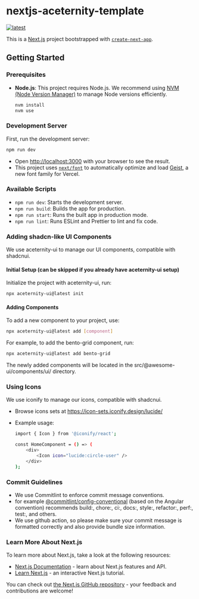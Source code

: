 # nextjs-aceternity-template

[![latest](https://github.com/sai-github/nextjs-aceternity-template/actions/workflows/main-build.yml/badge.svg)](https://github.com/sai-github/nextjs-aceternity-template/actions/workflows/main-build.yml)

This is a [Next.js](https://nextjs.org) project bootstrapped with [`create-next-app`](https://nextjs.org/docs/app/api-reference/cli/create-next-app).

## Getting Started

### Prerequisites

-   **Node.js**: This project requires Node.js. We recommend using [NVM (Node Version Manager)](https://github.com/nvm-sh/nvm) to manage Node versions efficiently.

    ```bash
    nvm install
    nvm use
    ```

### Development Server

First, run the development server:

```bash
npm run dev
```

-   Open [http://localhost:3000](http://localhost:3000) with your browser to see the result.
-   This project uses [`next/font`](https://nextjs.org/docs/app/building-your-application/optimizing/fonts) to automatically optimize and load [Geist](https://vercel.com/font), a new font family for Vercel.

### Available Scripts

-   `npm run dev`: Starts the development server.
-   `npm run build`: Builds the app for production.
-   `npm run start`: Runs the built app in production mode.
-   `npm run lint`: Runs ESLint and Prettier to lint and fix code.

### Adding shadcn-like UI Components

We use aceternity-ui to manage our UI components, compatible with shadcnui.

#### Initial Setup (can be skipped if you already have aceternity-ui setup)

Initialize the project with aceternity-ui, run:

```bash
npx aceternity-ui@latest init
```

#### Adding Components

To add a new component to your project, use:

```bash
npx aceternity-ui@latest add [component]
```

For example, to add the bento-grid component, run:

```bash
npx aceternity-ui@latest add bento-grid
```

The newly added components will be located in the src/@awesome-ui/components/ui/ directory.

### Using Icons

We use iconify to manage our icons, compatible with shadcnui.

-   Browse icons sets at https://icon-sets.iconify.design/lucide/
-   Example usage:

    ```bash
    import { Icon } from '@iconify/react';

    const HomeComponent = () => (
        <div>
            <Icon icon="lucide:circle-user" />
        </div>
    );
    ```

### Commit Guidelines

-   We use Commitlint to enforce commit message conventions.
-   for example [@commitlint/config-conventional](https://github.com/conventional-changelog/commitlint/tree/master/%40commitlint/config-conventional) (based on the Angular convention) recommends build:, chore:, ci:, docs:, style:, refactor:, perf:, test:, and others.
-   We use github action, so please make sure your commit message is formatted correctly and also provide bundle size information.

### Learn More About Next.js

To learn more about Next.js, take a look at the following resources:

-   [Next.js Documentation](https://nextjs.org/docs) - learn about Next.js features and API.
-   [Learn Next.js](https://nextjs.org/learn) - an interactive Next.js tutorial.

You can check out [the Next.js GitHub repository](https://github.com/vercel/next.js) - your feedback and contributions are welcome!
